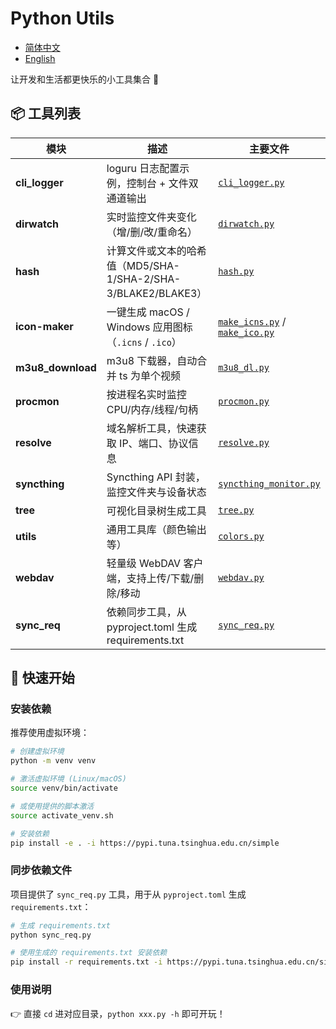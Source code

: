 # Python Utils

- [简体中文](README.md)
- [English](README.en.md)

让开发和生活都更快乐的小工具集合 🧰

## 📦 工具列表

| 模块 | 描述 | 主要文件 |
|---|---|---|
| **cli_logger** | loguru 日志配置示例，控制台 + 文件双通道输出 | [`cli_logger.py`](cli_logger/cli_logger.py) |
| **dirwatch** | 实时监控文件夹变化（增/删/改/重命名） | [`dirwatch.py`](dirwatch/dirwatch.py) |
| **hash** | 计算文件或文本的哈希值（MD5/SHA-1/SHA-2/SHA-3/BLAKE2/BLAKE3） | [`hash.py`](hash/hash.py) |
| **icon-maker** | 一键生成 macOS / Windows 应用图标（`.icns` / `.ico`） | [`make_icns.py`](icon-maker/make_icns.py) / [`make_ico.py`](icon-maker/make_ico.py) |
| **m3u8_download** | m3u8 下载器，自动合并 ts 为单个视频 | [`m3u8_dl.py`](m3u8_download/m3u8_dl.py) |
| **procmon** | 按进程名实时监控 CPU/内存/线程/句柄 | [`procmon.py`](procmon/procmon.py) |
| **resolve** | 域名解析工具，快速获取 IP、端口、协议信息 | [`resolve.py`](resolve/resolve.py) |
| **syncthing** | Syncthing API 封装，监控文件夹与设备状态 | [`syncthing_monitor.py`](syncthing/syncthing_monitor.py) |
| **tree** | 可视化目录树生成工具 | [`tree.py`](tree/tree.py) |
| **utils** | 通用工具库（颜色输出等） | [`colors.py`](utils/colors.py) |
| **webdav** | 轻量级 WebDAV 客户端，支持上传/下载/删除/移动 | [`webdav.py`](webdav/webdav.py) |
| **sync_req** | 依赖同步工具，从 pyproject.toml 生成 requirements.txt | [`sync_req.py`](sync_req.py) |

## 🚀 快速开始

### 安装依赖

推荐使用虚拟环境：

```bash
# 创建虚拟环境
python -m venv venv

# 激活虚拟环境 (Linux/macOS)
source venv/bin/activate

# 或使用提供的脚本激活
source activate_venv.sh

# 安装依赖
pip install -e . -i https://pypi.tuna.tsinghua.edu.cn/simple
```

### 同步依赖文件

项目提供了 `sync_req.py` 工具，用于从 `pyproject.toml` 生成 `requirements.txt`：

```bash
# 生成 requirements.txt
python sync_req.py

# 使用生成的 requirements.txt 安装依赖
pip install -r requirements.txt -i https://pypi.tuna.tsinghua.edu.cn/simple
```

### 使用说明

👉 直接 `cd` 进对应目录，`python xxx.py -h` 即可开玩！
